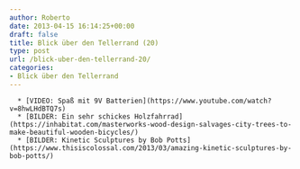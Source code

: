 ```yaml
---
author: Roberto
date: 2013-04-15 16:14:25+00:00
draft: false
title: Blick über den Tellerrand (20)
type: post
url: /blick-uber-den-tellerrand-20/
categories:
- Blick über den Tellerrand
---
```



	  * [VIDEO: Spaß mit 9V Batterien](https://www.youtube.com/watch?v=8hwLHdBTQ7s)
	  * [BILDER: Ein sehr schickes Holzfahrrad](https://inhabitat.com/masterworks-wood-design-salvages-city-trees-to-make-beautiful-wooden-bicycles/)
	  * [BILDER: Kinetic Sculptures by Bob Potts](https://www.thisiscolossal.com/2013/03/amazing-kinetic-sculptures-by-bob-potts/)

